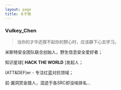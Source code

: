 ```yaml
---
layout: page
title: 关于我
---
```


### Vulkey_Chen

> 当你的才华还撑不起你的野心时，应该静下心去学习。

米斯特安全团队联合创始人，野生信息安全爱好者；

知识星球[ **HACK THE WORLD** ]发起人；

(ATT&DEF)er - 专注红蓝对抗领域；

前·漏洞赏金猎人，混迹于各SRC却没啥排名...